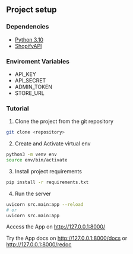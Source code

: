 ## Project setup

### Dependencies
- [Python 3.10](https://www.python.org/downloads/release/python-3100/)
- [ShopifyAPI](https://shopify.dev/docs/api)

### Enviroment Variables
- API_KEY
- API_SECRET
- ADMIN_TOKEN
- STORE_URL

### Tutorial

1. Clone the project from the git repository
```bash
git clone <repository>
```

2. Create and Activate virtual env
```bash
python3 -m venv env
source env/bin/activate
``` 

3. Install project requirements
```bash
pip install -r requirements.txt
```

4. Run the server
```bash
uvicorn src.main:app --reload
# or
uvicorn src.main:app
```

Access the App on http://127.0.0.1:8000/


Try the App docs on http://127.0.0.1:8000/docs or http://127.0.0.1:8000/redoc